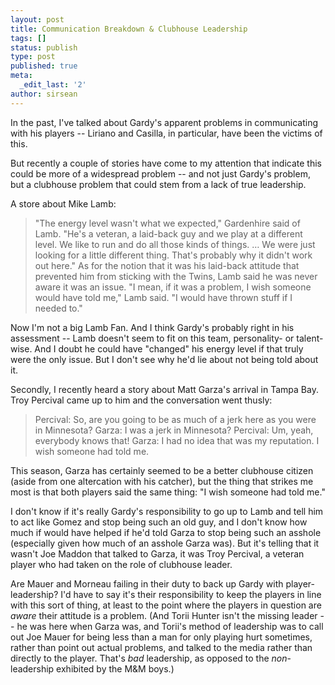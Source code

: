 ```yaml
---
layout: post
title: Communication Breakdown & Clubhouse Leadership
tags: []
status: publish
type: post
published: true
meta:
  _edit_last: '2'
author: sirsean
---
```

In the past, I've talked about Gardy's apparent problems in communicating with his players -- Liriano and Casilla, in particular, have been the victims of this.

But recently a couple of stories have come to my attention that indicate this could be more of a widespread problem -- and not just Gardy's problem, but a clubhouse problem that could stem from a lack of true leadership.

A store about Mike Lamb:
<blockquote>"The energy level wasn't what we expected," Gardenhire said of Lamb. "He's a veteran, a laid-back guy and we play at a different level. We like to run and do all those kinds of things. … We were just looking for a little different thing. That's probably why it didn't work out here." As for the notion that it was his laid-back attitude that prevented him from sticking with the Twins, Lamb said he was never aware it was an issue. "I mean, if it was a problem, I wish someone would have told me," Lamb said. "I would have thrown stuff if I needed to."</blockquote>
Now I'm not a big Lamb Fan. And I think Gardy's probably right in his assessment -- Lamb doesn't seem to fit on this team, personality- or talent-wise. And I doubt he could have "changed" his energy level if that truly were the only issue. But I don't see why he'd lie about not being told about it.

Secondly, I recently heard a story about Matt Garza's arrival in Tampa Bay. Troy Percival came up to him and the conversation went thusly:
<blockquote>Percival: So, are you going to be as much of a jerk here as you were in Minnesota?
Garza: I was a jerk in Minnesota?
Percival: Um, yeah, everybody knows that!
Garza: I had no idea that was my reputation. I wish someone had told me.</blockquote>
This season, Garza has certainly seemed to be a better clubhouse citizen (aside from one altercation with his catcher), but the thing that strikes me most is that both players said the same thing: "I wish someone had told me."

I don't know if it's really Gardy's responsibility to go up to Lamb and tell him to act like Gomez and stop being such an old guy, and I don't know how much if would have helped if he'd told Garza to stop being such an asshole (especially given how much of an asshole Garza was). But it's telling that it wasn't Joe Maddon that talked to Garza, it was Troy Percival, a veteran player who had taken on the role of clubhouse leader.

Are Mauer and Morneau failing in their duty to back up Gardy with player-leadership? I'd have to say it's their responsibility to keep the players in line with this sort of thing, at least to the point where the players in question are <em>aware</em> their attitude is a problem. (And Torii Hunter isn't the missing leader -- he was here when Garza was, and Torii's method of leadership was to call out Joe Mauer for being less than a man for only playing hurt sometimes, rather than point out actual problems, and talked to the media rather than directly to the player. That's <em>bad</em> leadership, as opposed to the <em>non</em>-leadership exhibited by the M&amp;M boys.)

